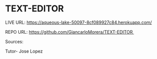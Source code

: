# TEXT-EDITOR

LIVE URL: https://aqueous-lake-50097-8cf089927c84.herokuapp.com/  

REPO URL: https://github.com/GiancarloMorera/TEXT-EDITOR 

Sources: 

Tutor- Jose Lopez
